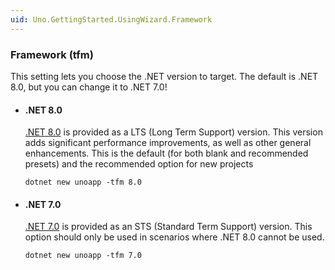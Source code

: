 ```yaml
---
uid: Uno.GettingStarted.UsingWizard.Framework
---
```


### Framework (tfm)

This setting lets you choose the .NET version to target. The default is .NET 8.0, but you can change it to .NET 7.0!

- #### .NET 8.0

    [.NET 8.0](https://learn.microsoft.com/en-us/dotnet/core/whats-new/dotnet-8) is provided as a LTS (Long Term Support) version. This version adds significant performance improvements, as well as other general enhancements. This is the default (for both blank and recommended presets) and the recommended option for new projects

    ```
    dotnet new unoapp -tfm 8.0
    ```

- #### .NET 7.0

    [.NET 7.0](https://learn.microsoft.com/en-us/dotnet/core/whats-new/dotnet-7) is provided as an STS (Standard Term Support) version. This option should only be used in scenarios where .NET 8.0 cannot be used.  

    ```
    dotnet new unoapp -tfm 7.0
    ```
